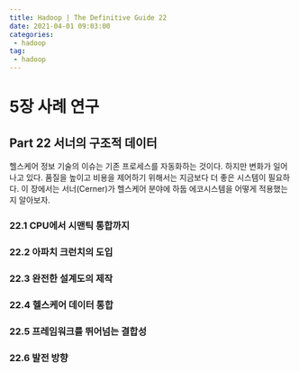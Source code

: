 ```yaml
---
title: Hadoop | The Definitive Guide 22
date: 2021-04-01 09:03:00
categories:
 - hadoop
tag:
 - hadoop
---
```


# 5장 사례 연구

## Part 22 서너의 구조적 데이터

헬스케어 정보 기술의 이슈는 기존 프로세스를 자동화하는 것이다. 하지만 변화가 일어나고 있다. 품질을 높이고 비용을 제어하기 위해서는 지금보다 더 좋은 시스템이 필요하다. 이 장에서는 서너(Cerner)가 헬스케어 분야에 하둡 에코시스템을 어떻게 적용했는지 알아보자.

<!-- more -->

### 22.1 CPU에서 시맨틱 통합까지



### 22.2 아파치 크런치의 도입



### 22.3 완전한 설계도의 제작



### 22.4 헬스케어 데이터 통합



### 22.5 프레임워크를 뛰어넘는 결합성



### 22.6 발전 방향
